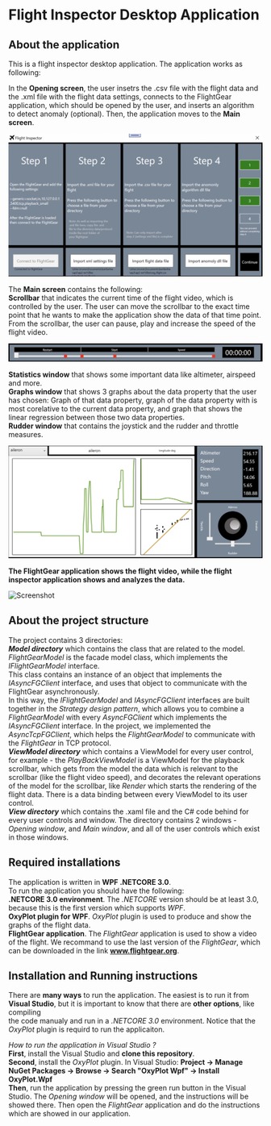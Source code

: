 # Flight Inspector Desktop Application
About the application
---------------------
This is a flight inspector desktop application. The application works as following:  
  
In the **Opening screen**, the user insetrs the .csv file with the flight data and the .xml file with the flight data settings, connects to the FlightGear application, which should be opened by the user, and inserts an algorithm to detect anomaly (optional). Then, the application moves to the **Main screen**.    
  
![Screenshot](welcome_window.png) 
  
The **Main screen** contains the following:  
**Scrollbar** that indicates the current time of the flight video, which is controlled by the user. The user can move the scrollbar to the exact time point that he wants to make 
the application show the data of that time point. From the scrollbar, the user can pause, play and increase the speed of the flight video.  
  
![Screenshot](scrollbar_window.png)  
  
**Statistics window** that shows some important data like altimeter, airspeed and more.  
**Graphs window** that shows 3 graphs about the data property that the user has chosen:
Graph of that data property, graph of the data property with is most corelative to the current data property, and graph that shows the linear regression between those two data properties.  
**Rudder window** that contains the joystick and the rudder and throttle measures.  
  
![Screenshot](stuff_window.png)  
  
**The FlightGear application shows the flight video, while the flight inspector application shows and analyzes the data.**  

  
![Screenshot](fg_window.png)  
  
  
About the project structure
---------------------------
The project contains 3 directories:  
***Model directory*** which contains the class that are related to the model. *FlightGearModel* is the facade model class, which implements the *IFlightGearModel* interface.  
This class contains an instance of an object that implements the *IAsyncFGClient* interface, and uses that object to communicate with the FlightGear asynchronously.  
In this way, the *IFlightGearModel* and *IAsyncFGClient* interfaces are built together in the *Strategy design pattern*, which allows you to combine a *FlightGearModel* with every *AsyncFGClient* which implements the *IAsyncFGClient* interface. In the project, we implemented the *AsyncTcpFGClient*, which helps the *FlightGearModel* to communicate with the *FlightGear* in TCP protocol.  
***ViewModel directory*** which contains a ViewModel for every user control, for example - the *PlayBackViewModel* is a ViewModel for the playback scrollbar, which gets from the 
model the data which is relevant to the scrollbar (like the flight video speed), and decorates the relevant operations of the model for the scrollbar, like *Render* which starts 
the rendering of the flight data. There is a data binding between every ViewModel to its user control.  
***View directory*** which contains the .xaml file and the C# code behind for every user controls and window. The directory contains 2 windows - *Opening window*, and *Main window*, and all of the user controls which exist in those windows.  

Required installations
----------------------
The application is written in **WPF .NETCORE 3.0**.  
To run the application you should have the following:  
**.NETCORE 3.0 environment**. The *.NETCORE* version should be at least 3.0, because this is the first version which supports *WPF*.  
**OxyPlot plugin for WPF**. *OxyPlot* plugin is used to produce and show the graphs of the flight data.  
**FlightGear application**. The *FlightGear* application is used to show a video of the flight. We recommand to use the last version of the *FlightGear*, which can be downloaded in the link **www.flightgear.org**.  

Installation and Running instructions
-------------------------------------
There are **many ways** to run the application. The easiest is to run it from **Visual Studio**, but it is important to know that there are **other options**, like compiling  
the code manualy and run in a *.NETCORE 3.0* environment. Notice that the *OxyPlot* plugin is requird to run the applicaiton.  
  
*How to run the application in Visual Studio ?*  
**First**, install the Visual Studio and **clone this repository**.  
**Second**, install the *OxyPlot* plugin. In Visual Studio: **Project -> Manage NuGet Packages -> Browse -> Search "OxyPlot Wpf" -> Install OxyPlot.Wpf**  
**Then**, run the application by pressing the green run button in the Visual Studio. The *Opening window* will be opened, and the instructions will be showed there. Then open the *FlightGear* application and do the instructions which are showed in our application.  










